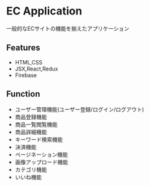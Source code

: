 # EC Application
一般的なECサイトの機能を揃えたアプリケーション

## Features
  - HTML,CSS
  - JSX,React,Redux
  - Firebase

## Function
  - ユーザー管理機能(ユーザー登録/ログイン/ログアウト)
  - 商品登録機能
  - 商品一覧閲覧機能
  - 商品詳細機能
  - キーワード検索機能
  - 決済機能
  - ページネーション機能
  - 画像アップロード機能
  - カテゴリ機能
  - いいね機能
